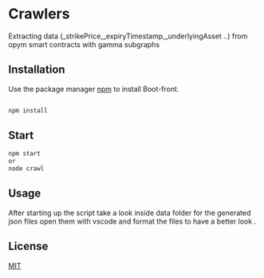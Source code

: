 # Crawlers

Extracting data (_strikePrice,_expiryTimestamp,_underlyingAsset ..) from opym smart contracts with gamma subgraphs

## Installation 

Use the package manager [npm](https://nodejs.org/en/download/) to install Boot-front.

```bash

npm install

```

## Start

```bash
npm start
or
node crawl

```
## Usage

After starting up the script take a look inside data folder for the generated json files
open them with vscode and format the files to have a better look .
  

## License
[MIT](https://choosealicense.com/licenses/mit/)